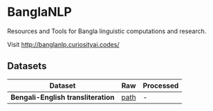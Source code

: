 # BanglaNLP
Resources and Tools for Bangla linguistic computations and research.

Visit http://banglanlp.curiosityai.codes/ 

## Datasets

| Dataset       | Raw   | Processed |
| ------------- |:-------------:| --------- |
|<b>Bengali-English transliteration </b>| [path](data/transliteration/raw) | - |
